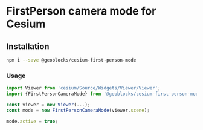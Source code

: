 # FirstPerson camera mode for Cesium

## Installation

```bash
npm i --save @geoblocks/cesium-first-person-mode
```

### Usage

```js
import Viewer from 'cesium/Source/Widgets/Viewer/Viewer';
import {FirstPersonCameraMode} from '@geoblocks/cesium-first-person-mode';

const viewer = new Viewer(...);
const mode = new FirstPersonCameraMode(viewer.scene);

mode.active = true;
```

